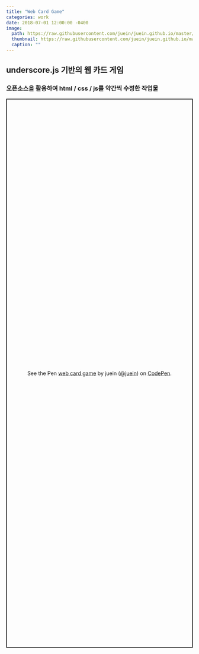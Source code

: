 ```yaml
---
title: "Web Card Game"
categories: work
date: 2018-07-01 12:00:00 -0400
image: 
  path: https://raw.githubusercontent.com/juein/juein.github.io/master/img/work_thumbnail/cardgame_main.png
  thumbnail: https://raw.githubusercontent.com/juein/juein.github.io/master/img/work_thumbnail/cardgame_main.png
  caption: ""
---
```


## underscore.js 기반의 웹 카드 게임
### 오픈소스을 활용하여 html / css / js를 약간씩 수정한 작업물


<p class="codepen" data-height="1483" data-theme-id="default" data-default-tab="result" data-user="juein" data-slug-hash="ZEYpdaa" style="height: 1483px; box-sizing: border-box; display: flex; align-items: center; justify-content: center; border: 2px solid; margin: 1em 0; padding: 1em;" data-pen-title="web card game">
  <span>See the Pen <a href="https://codepen.io/juein/pen/ZEYpdaa">
  web card game</a> by juein (<a href="https://codepen.io/juein">@juein</a>)
  on <a href="https://codepen.io">CodePen</a>.</span>
</p>
<script async src="https://static.codepen.io/assets/embed/ei.js"></script>